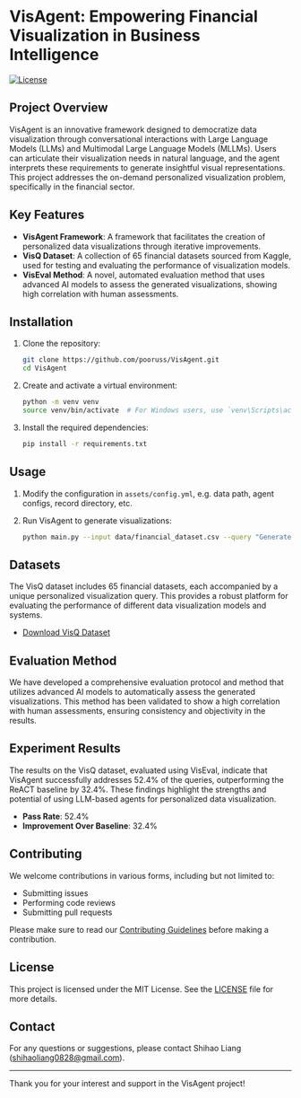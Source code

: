 # VisAgent: Empowering Financial Visualization in Business Intelligence

[![License](https://img.shields.io/badge/license-MIT-blue.svg)](LICENSE)

## Project Overview

VisAgent is an innovative framework designed to democratize data visualization through conversational interactions with Large Language Models (LLMs) and Multimodal Large Language Models (MLLMs). Users can articulate their visualization needs in natural language, and the agent interprets these requirements to generate insightful visual representations. This project addresses the on-demand personalized visualization problem, specifically in the financial sector.

## Key Features

- **VisAgent Framework**: A framework that facilitates the creation of personalized data visualizations through iterative improvements.
- **VisQ Dataset**: A collection of 65 financial datasets sourced from Kaggle, used for testing and evaluating the performance of visualization models.
- **VisEval Method**: A novel, automated evaluation method that uses advanced AI models to assess the generated visualizations, showing high correlation with human assessments.

## Installation

1. Clone the repository:

    ```sh
    git clone https://github.com/pooruss/VisAgent.git
    cd VisAgent
    ```

2. Create and activate a virtual environment:

    ```sh
    python -m venv venv
    source venv/bin/activate  # For Windows users, use `venv\Scripts\activate`
    ```

3. Install the required dependencies:

    ```sh
    pip install -r requirements.txt
    ```

## Usage

1. Modify the configuration in `assets/config.yml`, e.g. data path, agent configs, record directory, etc.
2. Run VisAgent to generate visualizations:

    ```sh
    python main.py --input data/financial_dataset.csv --query "Generate a bar chart showing the count of financial news headlines categorized as positive, neutral, and negative, styled like Salesforce"
    ```


## Datasets

The VisQ dataset includes 65 financial datasets, each accompanied by a unique personalized visualization query. This provides a robust platform for evaluating the performance of different data visualization models and systems.

- [Download VisQ Dataset](https://github.com/pooruss/VisAgent/data/VisQ_dataset.zip)

## Evaluation Method

We have developed a comprehensive evaluation protocol and method that utilizes advanced AI models to automatically assess the generated visualizations. This method has been validated to show a high correlation with human assessments, ensuring consistency and objectivity in the results.

## Experiment Results

The results on the VisQ dataset, evaluated using VisEval, indicate that VisAgent successfully addresses 52.4% of the queries, outperforming the ReACT baseline by 32.4%. These findings highlight the strengths and potential of using LLM-based agents for personalized data visualization.

- **Pass Rate**: 52.4%
- **Improvement Over Baseline**: 32.4%

## Contributing

We welcome contributions in various forms, including but not limited to:

- Submitting issues
- Performing code reviews
- Submitting pull requests

Please make sure to read our [Contributing Guidelines](CONTRIBUTING.md) before making a contribution.

## License

This project is licensed under the MIT License. See the [LICENSE](LICENSE) file for more details.

## Contact

For any questions or suggestions, please contact Shihao Liang (shihaoliang0828@gmail.com).

---

Thank you for your interest and support in the VisAgent project!